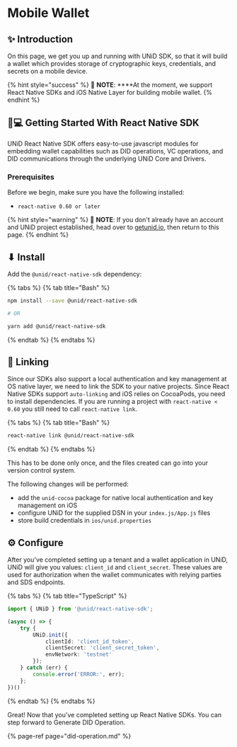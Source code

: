 # Mobile Wallet

## ✨ Introduction

On this page, we get you up and running with UNiD SDK, so that it will build a wallet which provides storage of cryptographic keys, credentials, and secrets on a mobile device.

{% hint style="success" %}
🧠 **NOTE**: ****At the moment, we support React Native SDKs and iOS Native Layer for building mobile wallet.
{% endhint %}

## 👨💻 Getting Started With React Native SDK

UNiD React Native SDK offers easy-to-use javascript modules for embedding wallet capabilities such as DID operations, VC operations, and DID communications through the underlying UNiD Core and Drivers.

### **Prerequisites**

Before we begin, make sure you have the following installed:

* `react-native 0.60 or later`

{% hint style="warning" %}
🧠 **NOTE**: If you don't already have an account and UNiD project established, head over to [getunid.io](https://docs.getunid.io), then return to this page.
{% endhint %}

## ⬇ Install

Add the `@unid/react-native-sdk` dependency:

{% tabs %}
{% tab title="Bash" %}
```bash
npm install --save @unid/react-native-sdk

# OR

yarn add @unid/react-native-sdk
```
{% endtab %}
{% endtabs %}

## 🔗 Linking

Since our SDKs also support a local authentication and key management at OS native layer, we need to link the SDK to your native projects. Since React Native SDKs support `auto-linking` and iOS relies on CocoaPods, you need to install dependencies. If you are running a project with `react-native < 0.60` you still need to call `react-native link`.

{% tabs %}
{% tab title="Bash" %}
```bash
react-native link @unid/react-native-sdk
```
{% endtab %}
{% endtabs %}

This has to be done only once, and the files created can go into your version control system.

The following changes will be performed:

* add the `unid-cocoa` package for native local authentication and key management on iOS
* configure UNiD for the supplied DSN in your `index.js/App.js` files
* store build credentials in `ios/unid.properties`

## ⚙ Configure

After you've completed setting up a tenant and a wallet application in UNiD, UNiD will give you values: `client_id` and `client_secret`. These values are used for authorization when the wallet communicates with relying parties and SDS endpoints.

{% tabs %}
{% tab title="TypeScript" %}
```typescript
import { UNiD } from '@unid/react-native-sdk';

(async () => {
    try {
        UNiD.init({
            clientId: 'client_id_token',
            clientSecret: 'client_secret_token',
            envNetwork: 'testnet'
        });
    } catch (err) {
        console.error('ERROR:', err);
    };
})()
```
{% endtab %}
{% endtabs %}

Great! Now that you've completed setting up React Native SDKs. You can step forward to Generate DID Operation.

{% page-ref page="did-operation.md" %}

